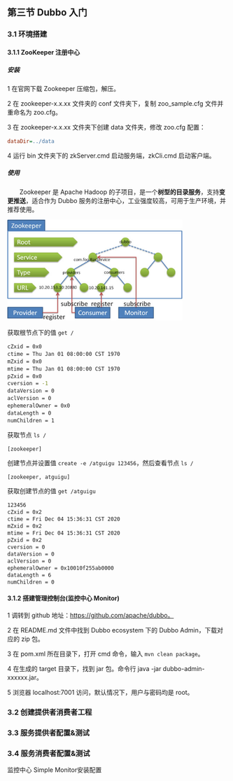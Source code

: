 ## 第三节 Dubbo 入门


### 3.1 环境搭建

#### 3.1.1 ZooKeeper 注册中心

##### 安装
 
1 在官网下载 Zookeeper 压缩包，解压。

2 在 zookeeper-x.x.xx 文件夹的 conf 文件夹下，复制 zoo_sample.cfg 文件并重命名为 zoo.cfg。

3 在 zookeeper-x.x.xx 文件夹下创建 data 文件夹，修改 zoo.cfg 配置：

```cfg
dataDir=../data
```

4 运行 bin 文件夹下的 zkServer.cmd 启动服务端，zkCli.cmd 启动客户端。


##### 使用

&emsp;&emsp;Zookeeper 是 Apache Hadoop 的子项目，是一个**树型的目录服务**，支持**变更推送**，适合作为 Dubbo 服务的注册中心，工业强度较高，可用于生产环境，并推荐使用。

<img src="./img9/09-zookeeper.jpg" width=400>

获取根节点下的值 `get /`

```cmd
cZxid = 0x0
ctime = Thu Jan 01 08:00:00 CST 1970
mZxid = 0x0
mtime = Thu Jan 01 08:00:00 CST 1970
pZxid = 0x0
cversion = -1
dataVersion = 0
aclVersion = 0
ephemeralOwner = 0x0
dataLength = 0
numChildren = 1
```

获取节点 `ls /`

```
[zookeeper]
```

创建节点并设置值 `create -e /atguigu 123456`，然后查看节点 `ls /`

```
[zookeeper, atguigu]
```

获取创建节点的值 `get /atguigu`

```
123456
cZxid = 0x2
ctime = Fri Dec 04 15:36:31 CST 2020
mZxid = 0x2
mtime = Fri Dec 04 15:36:31 CST 2020
pZxid = 0x2
cversion = 0
dataVersion = 0
aclVersion = 0
ephemeralOwner = 0x10010f255ab0000
dataLength = 6
numChildren = 0
```



#### 3.1.2 搭建管理控制台(监控中心 Monitor)  


1 调转到 github 地址：https://github.com/apache/dubbo。

2 在 README.md 文件中找到 Dubbo ecosystem 下的 Dubbo Admin，下载对应的 zip 包。

3 在 pom.xml 所在目录下，打开 cmd 命令，输入 `mvn clean package`。

4 在生成的 target 目录下，找到 jar 包。命令行 java -jar dubbo-admin-xxxxxx.jar。

5 浏览器 localhost:7001 访问，默认情况下，用户与密码均是 root。



### 3.2 创建提供者消费者工程




### 3.3 服务提供者配置&测试





### 3.4 服务消费者配置&测试


监控中心 Simple Monitor安装配置

